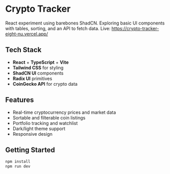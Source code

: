 
# Crypto Tracker

React experiment using barebones ShadCN. Exploring basic UI components with tables, sorting, and an API to fetch data. 
Live: https://crypto-tracker-eight-nu.vercel.app/

## Tech Stack

- **React** + **TypeScript** + **Vite**
- **Tailwind CSS** for styling
- **ShadCN UI** components
- **Radix UI** primitives
- **CoinGecko API** for crypto data

## Features

- Real-time cryptocurrency prices and market data
- Sortable and filterable coin listings
- Portfolio tracking and watchlist
- Dark/light theme support
- Responsive design

## Getting Started

```bash
npm install
npm run dev
```